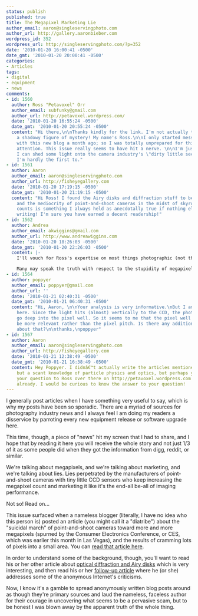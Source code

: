 ```yaml
---
status: publish
published: true
title: The Megapixel Marketing Lie
author_email: aaron@singleservingphoto.com
author_url: http://gallery.aaronbieber.com
wordpress_id: 352
wordpress_url: http://singleservingphoto.com/?p=352
date: '2010-01-20 16:00:41 -0500'
date_gmt: '2010-01-20 20:00:41 -0500'
categories:
- Articles
tags:
- digital
- equipment
- news
comments:
- id: 1560
  author: Ross "Petavoxel" Orr
  author_email: subfunky@gmail.com
  author_url: http://petavoxel.wordpress.com/
  date: '2010-01-20 16:55:24 -0500'
  date_gmt: '2010-01-20 20:55:24 -0500'
  content: "Hi there,\n\nThanks kindly for the link. I'm not actually trying to be
    a shadowy figure of mystery! My name's Ross.\n\nI only started messing around
    with this new blog a month ago; so I was totally unprepared for this blowout of
    attention. This issue really seems to have hit a nerve. \n\nI'm just happy if
    I can shed some light onto the camera industry's \"dirty little secret\" hereâ€”but
    I'm hardly the first to."
- id: 1561
  author: Aaron
  author_email: aaron@singleservingphoto.com
  author_url: http://fisheyegallery.com
  date: '2010-01-20 17:19:15 -0500'
  date_gmt: '2010-01-20 21:19:15 -0500'
  content: "Hi Ross! I found the Airy disks and diffraction stuff to be very interesting
    and the mediocrity of point-and-shoot cameras in the midst of skyrocketing megapixel
    counts is something I always held as anecdotally true if nothing else. \n\nKeep
    writing! I'm sure you have earned a decent readership!"
- id: 1562
  author: Andrea
  author_email: akwiggins@gmail.com
  author_url: http://www.andreawiggins.com
  date: '2010-01-20 18:26:03 -0500'
  date_gmt: '2010-01-20 22:26:03 -0500'
  content: |-
    I'll vouch for Ross's expertise on most things photographic (not that my endorsement counts for much, but hey, I know the guy IRL) - and I only say "most" because no one can know it all.  Ross knows more about photographic minutiae than anyone else I've ever met, and I know a good handful of good photographers. He's my go-to guy when I have technical questions, whether they're related to pixels or film.

    Many may speak the truth with respect to the stupidity of megapixel mania, but Ross's skill in communicating the rationale for calling it a consumer fraud is what stands apart. IMHO, of course!
- id: 1564
  author: poppyer
  author_email: poppyer@gmail.com
  author_url: ''
  date: '2010-01-21 02:40:31 -0500'
  date_gmt: '2010-01-21 06:40:31 -0500'
  content: "Hi, Aaron, \n\nYour analysis is very informative.\nBut I am a little puzzled
    here. Since the light hits (almost) vertically to the CCD, the photons should
    go deep into the pixel well. So it seems to me that the pixel well depth should
    be more relevant rather than the pixel pitch. Is there any additional discussion
    about that?\n\nthanks,\npoppyer"
- id: 1567
  author: Aaron
  author_email: aaron@singleservingphoto.com
  author_url: http://fisheyegallery.com
  date: '2010-01-21 12:38:49 -0500'
  date_gmt: '2010-01-21 16:38:49 -0500'
  content: Hey Poppyer. I didnâ€™t actually write the articles mentioned and have
    but a scant knowledge of particle physics and optics, but perhaps you could direct
    your question to Ross over there on http://petavoxel.wordpress.com if you havenâ€™t
    already. I would be curious to know the answer to your question!
---
```

I generally post articles when I have something very useful to say,
which is why my posts have been so sporadic. There are a myriad of
sources for photography industry news and I always feel I am doing my
readers a disservice by parroting every new equipment release or
software upgrade here.

This time, though, a piece of "news" hit my screen that I had to share,
and I hope that by reading it here you will receive the whole story and
not just 1/3 of it as some people did when they got the information from
digg, reddit, or similar.

We're talking about megapixels, and we're talking about marketing, and
we're talking about lies. Lies perpetrated by the manufacturers of
point-and-shoot cameras with tiny little CCD sensors who keep increasing
the megapixel count and marketing it like it's the end-all be-all of
imaging performance.

Not so! Read on... <!--more-->

This issue surfaced when a nameless blogger (literally, I have no idea
who this person is) posted an article (you might call it a "diatribe")
about the "suicidal march" of point-and-shoot cameras toward more and
more megapixels (spurned by the Consumer Electronics Conference, or CES,
which was earlier this month in Las Vegas), and the results of cramming
lots of pixels into a small area. You can [read that article
here](http://petavoxel.wordpress.com/2010/01/19/mp-swindle-example/).

In order to understand some of the background, though, you'll want to
read his or her other article about [optical diffraction and Airy
disks](http://petavoxel.wordpress.com/2010/01/19/diffraction-fraud/,)
which is very interesting, and then read his or her [follow-up
article](http://petavoxel.wordpress.com/2010/01/20/megapixel-recap/)
where he (or she) addresses some of the anonymous Internet's criticisms.

Now, I know it's a gamble to spread anonymously written blog posts
around as though they're primary sources and laud the nameless, faceless
author for their courage in uncovering what seems to be a pervasive
scam, but to be honest I was blown away by the apparent truth of the
whole thing.
